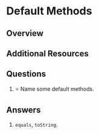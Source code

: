# Default Methods
## Overview
## Additional Resources
## Questions
1. :star: Name some default methods.
## Answers
1. `equals`, `toString`.
